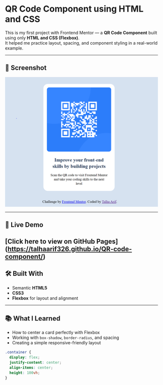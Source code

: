 # QR Code Component using HTML and CSS

This is my first project with Frontend Mentor — a **QR Code Component** built using only **HTML and CSS (Flexbox)**.  
It helped me practice layout, spacing, and component styling in a real-world example.

---

## 📸 Screenshot

![QR Code Component Screenshot](./screenshot2.png)

---

## 🔗 Live Demo
[Click here to view on GitHub Pages] (https://talhaarif326.github.io/QR-code-component/)
---

## 🛠️ Built With
- Semantic **HTML5**  
- **CSS3**  
- **Flexbox** for layout and alignment  

---

## 📚 What I Learned
- How to center a card perfectly with Flexbox  
- Working with `box-shadow`, `border-radius`, and spacing  
- Creating a simple responsive-friendly layout  

```css
.container {
  display: flex;
  justify-content: center;
  align-items: center;
  height: 100vh;
}
